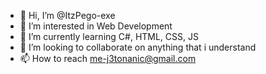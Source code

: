 - 👋 Hi, I’m @ItzPego-exe
- 👀 I’m interested in Web Development
- 🌱 I’m currently learning C#, HTML, CSS, JS
- 💞️ I’m looking to collaborate on anything that i understand
- 📫 How to reach me-j3tonanic@gmail.com

<!---
ItzPego-exe/ItzPego-exe is a ✨ special ✨ repository because its `README.md` (this file) appears on your GitHub profile.
You can click the Preview link to take a look at your changes.
--->

